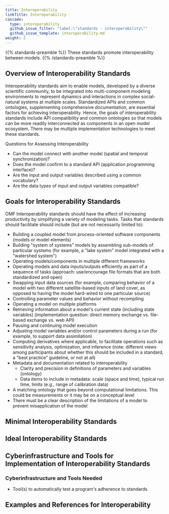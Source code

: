 ```yaml
---
title: Interoperability
linkTitle: Interoperability
cascade:
  type: interoperability
  github_issue_filter: "label:\"standards - interoperability\""
  github_issue_template: interoperability.md
weight: 2
---
```


{{% standards-preamble %}}
These standards promote interoperability between models.
{{% /standards-preamble %}}

## Overview of Interoperability Standards

Interoperability standards aim to enable models, developed by a diverse scientific community, to be integrated into multi-component modeling environments to represent dynamics and interactions in complex social-natural systems at multiple scales. Standardized APIs and common ontologies, supplementing comprehensive documentation, are essential factors for achieving interoperability. Hence, the goals of interoperability standards include API compatibility and common ontologies so that models can be more readily interconnected as components in an open model ecosystem. There may be multiple implementation technologies to meet these standards.  

Questions for Assessing Interoperability 
- Can the model connect with another model (spatial and temporal synchronization)? 
- Does the model confirm to a standard API (application programming interface)?
- Are the input and output variables described using a common vocabulary? 
- Are the data types of input and output variables compatible?

## Goals for Interoperability Standards

OMF Interoperability standards should have the effect of increasing productivity by simplifying a variety of modeling tasks. Tasks that standards should facilitate should include (but are not necessarily limited to):
- Building a coupled model from process-oriented software components (models or model elements)
- Building "system of systems" models by assembling sub-models of particular systems (for example, a "lake system" model integrated with a "watershed system")
- Operating models/components in multiple different frameworks
- Operating models and data inputs/outputs efficiently as part of a sequence of tasks (approach: use/encourage file formats that are both standardized and open)
- Swapping input data sources (for example, comparing behavior of a model with two different satellite-based inputs of land cover, as opposed to having the model hard-wired to one particular source)
- Controlling parameter values and behavior without recompiling
- Operating a model on multiple platforms
- Retrieving information about a model's current state (including state variables) (implementation question: direct memory exchange vs. file-based exchange vs. web API)
- Pausing and continuing model execution
- Adjusting model variables and/or control parameters during a run (for example, to support data assimilation)
- Computing derivatives where applicable, to facilitate operations such as sensitivity analysis, optimization, and inference (note: different views among participants about whether this should be included in a standard, a "best practice" guideline, or not at all)
- Metadata and documentation related to interoperability
  - Clarity and precision in definitions of parameters and variables (ontology)
  - Data items to include in metadata: scale (space and time), typical run time, limits (e.g., range of calibration data)
- A matching ontology that goes beyond computational limitations. This could be measurements or it may be on a conceptual level
- There must be a clear description of the limitations of a model to prevent misapplication of the model

## Minimal Interoperability Standards

## Ideal Interoperability Standards

## Cyberinfrastructure and Tools for Implementation of Interoperability Standards

### Cyberinfrastructure and Tools Needed

- Tool(s) to automatically test a program's adherence to standards

## Examples and References for Interoperability

